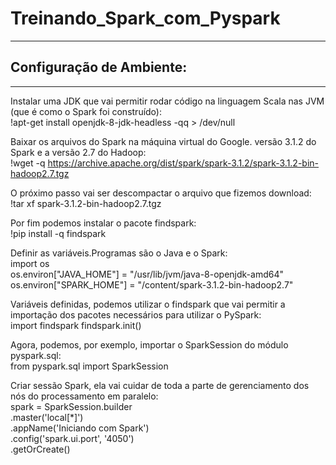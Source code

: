 # Treinando_Spark_com_Pyspark
-------------------------------------------------------------------------------
## Configuração de Ambiente: 
-------------------------------------------------------------------------------
 Instalar uma JDK que vai permitir rodar código na linguagem Scala nas JVM (que é como o Spark foi construído):<br>
 !apt-get install openjdk-8-jdk-headless -qq > /dev/null
 
 Baixar os arquivos do Spark na máquina virtual do Google. versão 3.1.2 do Spark e a versão 2.7 do Hadoop:<br>
 !wget -q https://archive.apache.org/dist/spark/spark-3.1.2/spark-3.1.2-bin-hadoop2.7.tgz
 
 O próximo passo vai ser descompactar o arquivo que fizemos download:<br>
 !tar xf spark-3.1.2-bin-hadoop2.7.tgz

Por fim podemos instalar o pacote findspark:<br>
!pip install -q findspark

Definir as variáveis.Programas são o Java e o Spark:<br>
import os <br>
os.environ["JAVA_HOME"] = "/usr/lib/jvm/java-8-openjdk-amd64"
os.environ["SPARK_HOME"] = "/content/spark-3.1.2-bin-hadoop2.7"

Variáveis definidas, podemos utilizar o findspark que vai permitir a importação dos pacotes necessários para utilizar o PySpark:<br>
import findspark
findspark.init()

Agora, podemos, por exemplo, importar o SparkSession do módulo pyspark.sql:<br>
from pyspark.sql import SparkSession

Criar sessão Spark, ela vai cuidar de toda a parte de gerenciamento dos nós do processamento em paralelo:<br>
spark = SparkSession.builder \
    .master('local[*]') \
    .appName('Iniciando com Spark') \
    .config('spark.ui.port', '4050') \
    .getOrCreate()
